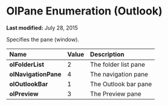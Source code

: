 
# OlPane Enumeration (Outlook)

 **Last modified:** July 28, 2015

Specifies the pane (window).


|**Name**|**Value**|**Description**|
|:-----|:-----|:-----|
| **olFolderList**|2|The folder list pane|
| **olNavigationPane**|4|The navigation pane|
| **olOutlookBar**|1|The Outlook bar pane|
| **olPreview**|3|The Preview pane|
